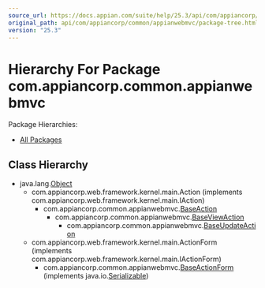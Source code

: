 ```yaml
---
source_url: https://docs.appian.com/suite/help/25.3/api/com/appiancorp/common/appianwebmvc/package-tree.html
original_path: api/com/appiancorp/common/appianwebmvc/package-tree.html
version: "25.3"
---
```


# Hierarchy For Package com.appiancorp.common.appianwebmvc

Package Hierarchies:

-   [All Packages](../../../../overview-tree.html)

## Class Hierarchy

-   java.lang.[Object](https://docs.oracle.com/en/java/javase/17/docs/api/java.base/java/lang/Object.html "class or interface in java.lang")
    -   com.appiancorp.web.framework.kernel.main.Action (implements com.appiancorp.web.framework.kernel.main.IAction)
        -   com.appiancorp.common.appianwebmvc.[BaseAction](BaseAction.html "class in com.appiancorp.common.appianwebmvc")
            -   com.appiancorp.common.appianwebmvc.[BaseViewAction](BaseViewAction.html "class in com.appiancorp.common.appianwebmvc")
                -   com.appiancorp.common.appianwebmvc.[BaseUpdateAction](BaseUpdateAction.html "class in com.appiancorp.common.appianwebmvc")
    -   com.appiancorp.web.framework.kernel.main.ActionForm (implements com.appiancorp.web.framework.kernel.main.IActionForm)
        -   com.appiancorp.common.appianwebmvc.[BaseActionForm](BaseActionForm.html "class in com.appiancorp.common.appianwebmvc") (implements java.io.[Serializable](https://docs.oracle.com/en/java/javase/17/docs/api/java.base/java/io/Serializable.html "class or interface in java.io"))
